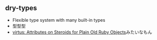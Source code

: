 ## dry-types

* Flexible type system with many built-in types
* 型型型
* [virtus: Attributes on Steroids for Plain Old Ruby Objects](https://github.com/solnic/virtus)みたいなもん
